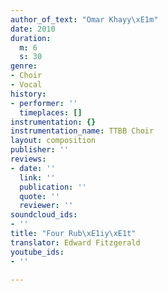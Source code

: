```yaml
---
author_of_text: "Omar Khayy\xE1m"
date: 2010
duration:
  m: 6
  s: 30
genre:
- Choir
- Vocal
history:
- performer: ''
  timeplaces: []
instrumentation: {}
instrumentation_name: TTBB Choir
layout: composition
publisher: ''
reviews:
- date: ''
  link: ''
  publication: ''
  quote: ''
  reviewer: ''
soundcloud_ids:
- ''
title: "Four Rub\xE1iy\xE1t"
translator: Edward Fitzgerald
youtube_ids:
- ''

---
```

